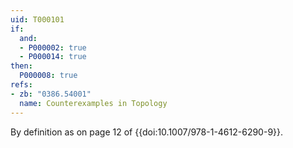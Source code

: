 ```yaml
---
uid: T000101
if:
  and:
  - P000002: true
  - P000014: true
then:
  P000008: true
refs:
- zb: "0386.54001"
  name: Counterexamples in Topology
---
```


By definition as on page 12 of {{doi:10.1007/978-1-4612-6290-9}}.
